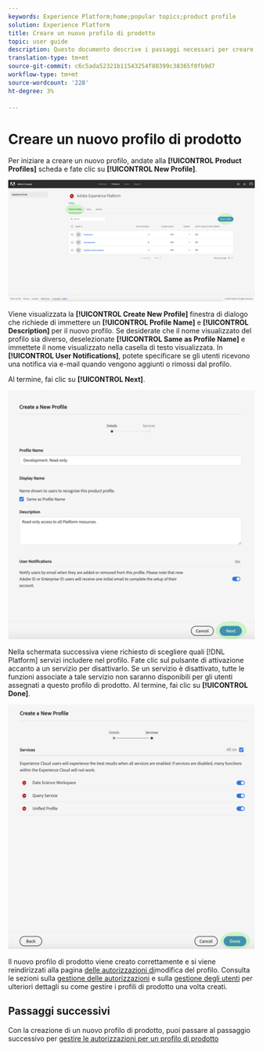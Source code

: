 ```yaml
---
keywords: Experience Platform;home;popular topics;product profile
solution: Experience Platform
title: Creare un nuovo profilo di prodotto
topic: user guide
description: Questo documento descrive i passaggi necessari per creare un nuovo profilo di prodotto nell'Adobe Admin Console. Per iniziare a creare un nuovo profilo, andate alla scheda Profili di prodotto e fate clic su Nuovo profilo.
translation-type: tm+mt
source-git-commit: c6c5ada52321b11543254f80399c38365f0fb9d7
workflow-type: tm+mt
source-wordcount: '228'
ht-degree: 3%

---
```



# Creare un nuovo profilo di prodotto

Per iniziare a creare un nuovo profilo, andate alla **[!UICONTROL Product Profiles]** scheda e fate clic su **[!UICONTROL New Profile]**.

![nuovo profilo-pulsante](../images/new-profile-button.png)

Viene visualizzata la **[!UICONTROL Create New Profile]** finestra di dialogo che richiede di immettere un **[!UICONTROL Profile Name]** e **[!UICONTROL Description]** per il nuovo profilo. Se desiderate che il nome visualizzato del profilo sia diverso, deselezionate **[!UICONTROL Same as Profile Name]** e immettete il nome visualizzato nella casella di testo visualizzata. In **[!UICONTROL User Notifications]**, potete specificare se gli utenti ricevono una notifica via e-mail quando vengono aggiunti o rimossi dal profilo.

Al termine, fai clic su **[!UICONTROL Next]**.

![new-profile-details](../images/new-profile-details.png)

Nella schermata successiva viene richiesto di scegliere quali [!DNL Platform] servizi includere nel profilo. Fate clic sul pulsante di attivazione accanto a un servizio per disattivarlo. Se un servizio è disattivato, tutte le funzioni associate a tale servizio non saranno disponibili per gli utenti assegnati a questo profilo di prodotto. Al termine, fai clic su **[!UICONTROL Done]**.

![new-profile-services](../images/new-profile-services.png)

Il nuovo profilo di prodotto viene creato correttamente e si viene reindirizzati alla pagina [delle autorizzazioni di](#edit-permissions)modifica del profilo. Consulta le sezioni sulla [gestione delle autorizzazioni](#manage-permissions-for-a-product-profile) e sulla [gestione degli utenti](#manage-users-for-a-product-profile) per ulteriori dettagli su come gestire i profili di prodotto una volta creati.

## Passaggi successivi

Con la creazione di un nuovo profilo di prodotto, puoi passare al passaggio successivo per [gestire le autorizzazioni per un profilo di prodotto](permissions.md)
